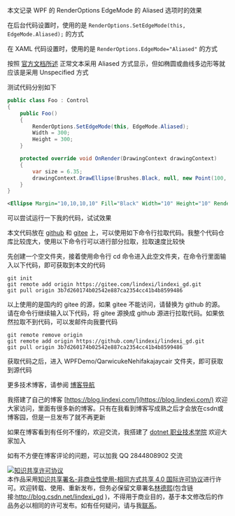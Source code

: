 
本文记录 WPF 的 RenderOptions EdgeMode 的 Aliased 选项时的效果

<!--more-->


<!-- 发布 -->
<!-- 博客 -->

在后台代码设置时，使用的是 `RenderOptions.SetEdgeMode(this, EdgeMode.Aliased);` 的方式

在 XAML 代码设置时，使用的是 `RenderOptions.EdgeMode="Aliased"` 的方式

按照 [官方文档所述](https://learn.microsoft.com/en-us/dotnet/api/system.windows.media.edgemode?view=windowsdesktop-9.0 ) 正常文本采用 Aliased 方式显示，但如椭圆或曲线多边形等就应该是采用 Unspecified 方式

测试代码分别如下

```csharp
public class Foo : Control
{
    public Foo()
    {
        RenderOptions.SetEdgeMode(this, EdgeMode.Aliased);
        Width = 300;
        Height = 300;
    }

    protected override void OnRender(DrawingContext drawingContext)
    {
        var size = 6.35;
        drawingContext.DrawEllipse(Brushes.Black, null, new Point(100, 100), size, size);
    }
}
```

```xml
<Ellipse Margin="10,10,10,10" Fill="Black" Width="10" Height="10" RenderOptions.EdgeMode="Aliased" HorizontalAlignment="Left" VerticalAlignment="Top"/>
```

可以尝试运行一下我的代码，试试效果

本文代码放在 [github](https://github.com/lindexi/lindexi_gd/tree/3b7d260174b02542e887ca2354cc41b4b8599486/WPFDemo/QarwicukeNehifakajaycair) 和 [gitee](https://gitee.com/lindexi/lindexi_gd/blob/3b7d260174b02542e887ca2354cc41b4b8599486/WPFDemo/QarwicukeNehifakajaycair) 上，可以使用如下命令行拉取代码。我整个代码仓库比较庞大，使用以下命令行可以进行部分拉取，拉取速度比较快

先创建一个空文件夹，接着使用命令行 cd 命令进入此空文件夹，在命令行里面输入以下代码，即可获取到本文的代码

```
git init
git remote add origin https://gitee.com/lindexi/lindexi_gd.git
git pull origin 3b7d260174b02542e887ca2354cc41b4b8599486
```

以上使用的是国内的 gitee 的源，如果 gitee 不能访问，请替换为 github 的源。请在命令行继续输入以下代码，将 gitee 源换成 github 源进行拉取代码。如果依然拉取不到代码，可以发邮件向我要代码

```
git remote remove origin
git remote add origin https://github.com/lindexi/lindexi_gd.git
git pull origin 3b7d260174b02542e887ca2354cc41b4b8599486
```

获取代码之后，进入 WPFDemo/QarwicukeNehifakajaycair 文件夹，即可获取到源代码

更多技术博客，请参阅 [博客导航](https://blog.lindexi.com/post/%E5%8D%9A%E5%AE%A2%E5%AF%BC%E8%88%AA.html )


我搭建了自己的博客 [https://blog.lindexi.com/](https://blog.lindexi.com/) 欢迎大家访问，里面有很多新的博客。只有在我看到博客写成熟之后才会放在csdn或博客园，但是一旦发布了就不再更新

如果在博客看到有任何不懂的，欢迎交流，我搭建了 [dotnet 职业技术学院](https://t.me/dotnet_campus) 欢迎大家加入

如有不方便在博客评论的问题，可以加我 QQ 2844808902 交流

<a rel="license" href="http://creativecommons.org/licenses/by-nc-sa/4.0/"><img alt="知识共享许可协议" style="border-width:0" src="https://licensebuttons.net/l/by-nc-sa/4.0/88x31.png" /></a><br />本作品采用<a rel="license" href="http://creativecommons.org/licenses/by-nc-sa/4.0/">知识共享署名-非商业性使用-相同方式共享 4.0 国际许可协议</a>进行许可。欢迎转载、使用、重新发布，但务必保留文章署名[林德熙](http://blog.csdn.net/lindexi_gd)(包含链接:http://blog.csdn.net/lindexi_gd )，不得用于商业目的，基于本文修改后的作品务必以相同的许可发布。如有任何疑问，请与我[联系](mailto:lindexi_gd@163.com)。